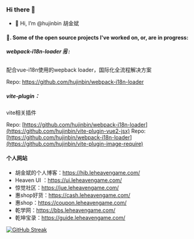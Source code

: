 ### Hi there 👋

- 👋 Hi, I’m @hujinbin 胡金斌
<!-- - 👀 I’m interested in ... -->
<!-- - 🌱 I’m currently learning ... -->
<!-- - 💞️ I’m looking to collaborate on ... -->
<!-- - 📫 How to reach me ... -->


#### 🔭. Some of the open source projects I've worked on, or, are in progress:

##### webpack-i18n-loader 🗒 :
配合vue-i18n使用的wepback loader，国际化全流程解决方案

Repo: https://github.com/hujinbin/webpack-i18n-loader


##### vite-plugin：
vite相关插件

Repo: [https://github.com/hujinbin/webpack-i18n-loader](https://github.com/hujinbin/vite-plugin-vue2-jsx)
Repo: [https://github.com/hujinbin/webpack-i18n-loader](https://github.com/hujinbin/vite-plugin-image-require)




#### 个人网站

* 胡金斌的个人博客：https://hjb.leheavengame.com/
* Heaven UI ：https://ui.leheavengame.com/
* 惊觉社区：https://jue.leheavengame.com/
* 惠shop好货：https://cash.leheavengame.com/
* 惠shop：https://coupon.leheavengame.com/
* 乾学网：https://bbs.leheavengame.com/
* 乾坤宝录：https://guide.leheavengame.com/

<!---
hujinbin/hujinbin is a ✨ special ✨ repository because its `README.md` (this file) appears on your GitHub profile.
You can click the Preview link to take a look at your changes.
--->


[![GitHub Streak](https://github-readme-streak-stats.herokuapp.com?user=hujinbin&date_format=M%20j%5B%2C%20Y%5D)](https://git.io/streak-stats)
